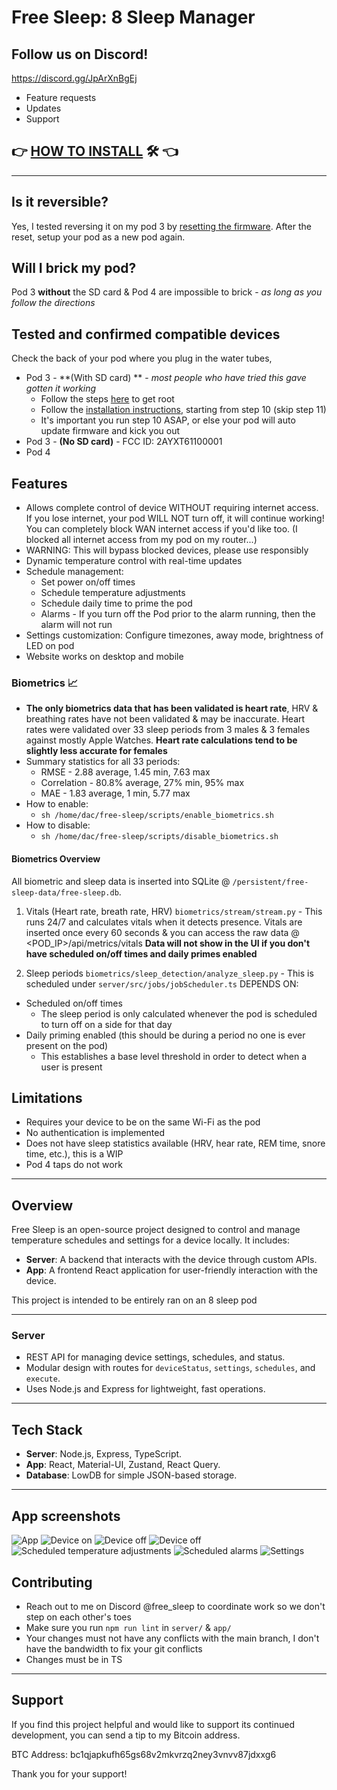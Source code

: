 # Free Sleep: 8 Sleep Manager


## Follow us on Discord!
https://discord.gg/JpArXnBgEj
- Feature requests
- Updates
- Support

## 👉 [HOW TO INSTALL](./INSTALLATION.md) 🛠️ 👈

---  

## Is it reversible? 
Yes, I tested reversing it on my pod 3 by  [resetting the firmware](docs/pod_3_teardown/6_firmware_reset.jpeg). After the reset, setup your pod as a new pod again.

## Will I brick my pod?
Pod 3 **without** the SD card & Pod 4 are impossible to brick - _as long as you follow the directions_ 


## Tested and confirmed compatible devices
Check the back of your pod where you plug in the water tubes, 
- Pod 3 - **(With SD card) ** - _most people who have tried this gave gotten it working_
  - Follow the steps [here](https://blopker.com/writing/04-zerosleep-1/) to get root
  - Follow the [installation instructions](./INSTALLATION.md), starting from step 10 (skip step 11)
  - It's important you run step 10 ASAP, or else your pod will auto update firmware and kick you out
- Pod 3 - **(No SD card)** - FCC ID: 2AYXT61100001 
- Pod 4


## Features
- Allows complete control of device WITHOUT requiring internet access. If you lose internet, your pod WILL NOT turn off, it will continue working! You can completely block WAN internet access if you'd like too. (I blocked all internet access from my pod on my router...)
- WARNING: This will bypass blocked devices, please use responsibly
- Dynamic temperature control with real-time updates
- Schedule management: 
  - Set power on/off times 
  - Schedule temperature adjustments
  - Schedule daily time to prime the pod
  - Alarms - If you turn off the Pod prior to the alarm running, then the alarm will not run
- Settings customization: Configure timezones, away mode, brightness of LED on pod
- Website works on desktop and mobile

### Biometrics 📈
- **The only biometrics data that has been validated is heart rate**, HRV & breathing rates have not been validated & may be inaccurate.
Heart rates were validated over 33 sleep periods from 3 males & 3 females against mostly Apple Watches. 
**Heart rate calculations tend to be slightly less accurate for females**
- Summary statistics for all 33 periods:
  - RMSE - 2.88 average, 1.45 min, 7.63 max 
  - Correlation - 80.8% average, 27% min, 95% max
  - MAE - 1.83 average, 1 min, 5.77 max
- How to enable:
  - `sh /home/dac/free-sleep/scripts/enable_biometrics.sh`
- How to disable:
  - `sh /home/dac/free-sleep/scripts/disable_biometrics.sh`

#### Biometrics Overview

All biometric and sleep data is inserted into SQLite @ `/persistent/free-sleep-data/free-sleep.db`.

1. Vitals (Heart rate, breath rate, HRV) `biometrics/stream/stream.py` - This runs 24/7 and calculates vitals when it detects presence.
Vitals are inserted once every 60 seconds & you can access the raw data @ <POD_IP>/api/metrics/vitals
**Data will not show in the UI if you don't have scheduled on/off times and daily primes enabled**

2. Sleep periods `biometrics/sleep_detection/analyze_sleep.py` - This is scheduled under `server/src/jobs/jobScheduler.ts`
DEPENDS ON:
- Scheduled on/off times
  - The sleep period is only calculated whenever the pod is scheduled to turn off on a side for that day
- Daily priming enabled (this should be during a period no one is ever present on the pod)
  - This establishes a base level threshold in order to detect when a user is present


## Limitations
- Requires your device to be on the same Wi-Fi as the pod
- No authentication is implemented
- Does not have sleep statistics available (HRV, hear rate, REM time, snore time, etc.), this is a WIP
- Pod 4 taps do not work

--- 

## Overview
Free Sleep is an open-source project designed to control and manage temperature schedules and settings for a device locally. It includes:
- **Server**: A backend that interacts with the device through custom APIs.
- **App**: A frontend React application for user-friendly interaction with the device.

This project is intended to be entirely ran on an 8 sleep pod

---

### **Server**
- REST API for managing device settings, schedules, and status.
- Modular design with routes for `deviceStatus`, `settings`, `schedules`, and `execute`.
- Uses Node.js and Express for lightweight, fast operations.

---

## Tech Stack
- **Server**: Node.js, Express, TypeScript.
- **App**: React, Material-UI, Zustand, React Query.
- **Database**: LowDB for simple JSON-based storage.

---

## App screenshots
![App](docs/app.gif)
![Device on](docs/on.png)
![Device off](docs/off.png)
![Device off](docs/water_notification.png)
![Scheduled temperature adjustments](docs/scheduled_temperatures.png)
![Scheduled alarms](docs/alarm_schedule.png)
![Settings](docs/settings.png)


## Contributing

- Reach out to me on Discord @free_sleep to coordinate work so we don't step on each other's toes
- Make sure you run `npm run lint` in `server/` & `app/`
- Your changes must not have any conflicts with the main branch, I don't have the bandwidth to fix your git conflicts
- Changes must be in TS

---

## Support

If you find this project helpful and would like to support its continued development, you can send a tip to my Bitcoin address.   

BTC Address:
bc1qjapkufh65gs68v2mkvrzq2ney3vnvv87jdxxg6

Thank you for your support!
